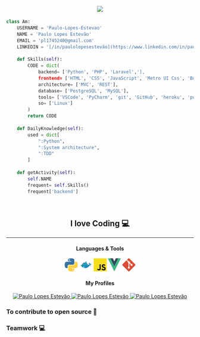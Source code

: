 <p align="center">
    <img src="https://media.giphy.com/media/3o7aCTfyhYawdOXcFW/giphy.gif" width="30%">
</p>

```Python
class Am:
    USERNAME = 'Paulo-Lopes-Estevao'
    NAME = 'Paulo Lopes Estevão'
    EMAIL = 'pl1745240@gmail.com'
    LINKEDIN = '[/in/paulolopesestevão](https://www.linkedin.com/in/paulo-lopes-estev%C3%A3o-7a70881b4/)'

    def Skills(self):
        CODE = dict(
            backend= ['Python', 'PHP', 'Laravel','],
            frontend= ['HTML', 'CSS', 'JavaScript', 'Metro UI Css', 'Boostrap', 'Vuejs'],
            architecture= ['MVC', 'REST'],
            database= ['PostgreSQL', 'MySQL'],
            tools= ['VSCode', 'PyCharm', 'git', 'GitHub', 'heroku', 'postman'],
            so= ['Linux']
        )
        return CODE

    def DailyKnowledge(self):
        used = dict[
            ":Python",
            ":System architecture",
            ":TDD"
        ]

    def getActivity(self):
        self.NAME
        frequent= self.Skills()
        frequent['backend']

                                                                                      # Paulo Lopes Estevão


```


<h2 align="center">I love Coding 💻</h2>

---


<h4 align="center">Languages & Tools <i class="devicon-python-plain"></i></h4>
<p align="center">

<img src="python.svg" width="35px" height="35px"/>
<img src="file_type_docker_icon_130643.svg" width="35px" height="35px"/>
<img src="javascript.svg" width="35px" height="35px"/>
<img src="vue.svg" width="35px" height="35px"/>
<img src="git-icon.svg" width="35px" height="35px"/>
</p>



<h4 align="center">My Profiles</h4>
<p align="center">

  <a href="https://www.facebook.com/paulodoposter.poster.1">
    <img alt="Paulo Lopes Estevão" src="https://img.shields.io/badge/-facebook-blue?style=flat-circle&logo=Facebook&logoColor=white&link=https://www.facebook.com/paulodoposter.poster.1">
  </a>

  <a href="https://www.linkedin.com/in/paulo-lopes-estev%C3%A3o-7a70881b4/">
    <img alt="Paulo Lopes Estevão" src="https://img.shields.io/badge/-LinkedIn-blue?style=flat-circle&logo=Linkedin&logoColor=white&link=https://www.linkedin.com/in/paulo-lopes-estev%C3%A3o-7a70881b4/">
  </a>
  
  <a href="mailto:pl1745240@gmail.com">
    <img alt="Paulo Lopes Estevão" src="https://img.shields.io/badge/-Gmail-c14438?style=flat-circle&logo=Gmail&logoColor=white&link=mailto:pl1745240@gmail.com">
  </a>
  

</p>

<!--
 - End poverty in the word with technology 
 - Solving social problems with technology
 - Better technological advancement in the word
-->

### To contribute to open source 🙂
### Teamwork 💻
